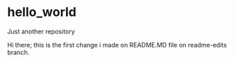 # hello_world
Just another repository 

Hi there; this is the first change i made on README.MD file on readme-edits branch.
